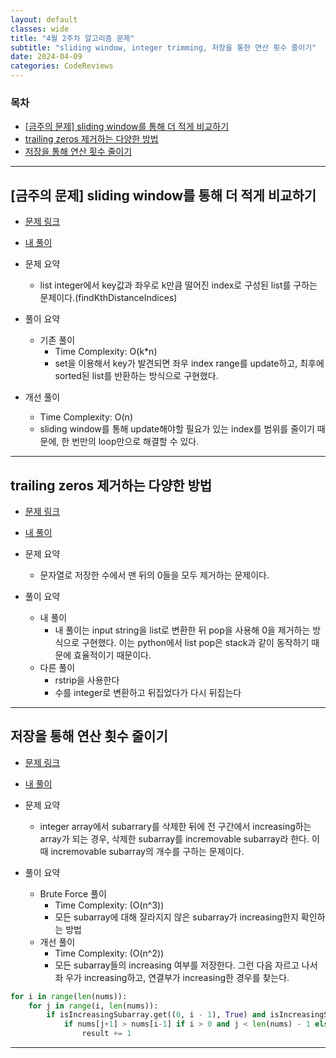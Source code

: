 ```yaml
---
layout: default
classes: wide
title: "4월 2주차 알고리즘 문제"
subtitle: "sliding window, integer trimming, 저장을 통한 연산 횟수 줄이기"
date: 2024-04-09
categories: CodeReviews
---
```


### 목차

- [\[금주의 문제\] sliding window를 통해 더 적게 비교하기](#금주의-문제-sliding-window를-통해-더-적게-비교하기)
- [trailing zeros 제거하는 다양한 방법](#trailing-zeros-제거하는-다양한-방법)
- [저장을 통해 연산 횟수 줄이기](#저장을-통해-연산-횟수-줄이기)

---

## [금주의 문제] sliding window를 통해 더 적게 비교하기

- [문제 링크](https://leetcode.com/problems/find-all-k-distant-indices-in-an-array/description/)
- [내 풀이](https://github.com/kaestro/algorithms_v3/blob/main/Daily%20Practices/March/Week%203rd/2200%20-%20LeetCode.py)

- 문제 요약
  - list integer에서 key값과 좌우로 k만큼 떨어진 index로 구성된 list를 구하는 문제이다.(findKthDistanceIndices)
- 풀이 요약
  - 기존 풀이
    - Time Complexity: O(k*n)
    - set을 이용해서 key가 발견되면 좌우 index range를 update하고, 최후에 sorted된 list를 반환하는 방식으로 구현했다.
- 개선 풀이
  - Time Complexity: O(n)
  - sliding window를 통해 update해야할 필요가 있는 index를 범위를 줄이기 때문에, 한 번만의 loop만으로 해결할 수 있다.

---

## trailing zeros 제거하는 다양한 방법

- [문제 링크](https://leetcode.com/problems/remove-trailing-zeros-from-a-string/)
- [내 풀이](https://github.com/kaestro/algorithms_v3/commit/1057a28ce89c643e18d6b9f72a6aa5f3de68044b)

- 문제 요약
  - 문자열로 저장한 수에서 맨 뒤의 0들을 모두 제거하는 문제이다.
- 풀이 요약
  - 내 풀이
    - 내 풀이는 input string을 list로 변환한 뒤 pop을 사용해 0을 제거하는 방식으로 구현했다. 이는 python에서 list pop은 stack과 같이 동작하기 때문에 효율적이기 때문이다.
  - 다른 풀이
    - rstrip을 사용한다
    - 수를 integer로 변환하고 뒤집었다가 다시 뒤집는다

---

## 저장을 통해 연산 횟수 줄이기

- [문제 링크](https://leetcode.com/problems/count-the-number-of-incremovable-subarrays-i/description/)
- [내 풀이](https://github.com/kaestro/algorithms_v3/blob/main/Daily%20Practices/March/Week%203rd/2970%20-%20LeetCode.py)

- 문제 요약
  - integer array에서 subarrary를 삭제한 뒤에 전 구간에서 increasing하는 array가 되는 경우, 삭제한 subarray를 incremovable subarray라 한다. 이때 incremovable subarray의 개수를 구하는 문제이다.
- 풀이 요약
  - Brute Force 풀이
    - Time Complexity: (O(n^3))
    - 모든 subarray에 대해 잘라지지 않은 subarray가 increasing한지 확인하는 방법
  - 개선 풀이
    - Time Complexity: (O(n^2))
    - 모든 subarray들의 increasing 여부를 저장한다. 그런 다음 자르고 나서 좌 우가 increasing하고, 연결부가 increasing한 경우를 찾는다.

```python
for i in range(len(nums)):
    for j in range(i, len(nums)):
        if isIncreasingSubarray.get((0, i - 1), True) and isIncreasingSubarray.get((j + 1, len(nums) - 1), True):
            if nums[j+1] > nums[i-1] if i > 0 and j < len(nums) - 1 else True:
                result += 1
```

---
